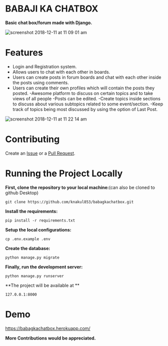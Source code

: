 # BABAJI KA CHATBOX

**Basic chat box/forum made with Django.**
	
  ![screenshot 2018-12-11 at 11 09 01 am](https://user-images.githubusercontent.com/43112279/49783124-cfbefc80-fd3e-11e8-9d15-5e5f7165fab8.jpeg)


# Features

- Login and Registration system.
- Allows users to chat with each other in boards.
- Users can create posts in forum boards and chat with each other inside the posts using   comments.
- Users can create their own profiles which will contain the posts they posted.
-Awesome platform to discuss on certain topics and to take views of all people
-Posts can be edited.
-Create topics inside sections to discuss about various subtopics related to some event/section.
-Keep track of topics being most discussed by using the option of Last Post.

![screenshot 2018-12-11 at 11 22 14 am](https://user-images.githubusercontent.com/43112279/49783155-e6655380-fd3e-11e8-9964-930a0ca51bfa.jpeg)

# Contributing

Create an [Issue](https://github.com/knakul853/babagkachatbox/issues) or a [Pull Request](https://github.com/knakul853/babagkachatbox/pulls).

# Running the Project Locally

**First, clone the repository to your local machine:**(can also be cloned to github Desktop)

```git clone https://github.com/knakul853/babagkachatbox.git```

**Install the requirements:**

```pip install -r requirements.txt```

**Setup the local configurations:**

```cp .env.example .env```

**Create the database:**

```python manage.py migrate```

**Finally, run the development server:**

```python manage.py runserver```

**The project will be available at **

```127.0.0.1:8000```

# Demo

https://babagkachatbox.herokuapp.com/

**More Contributions would be appreciated.**
